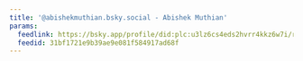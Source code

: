 ```yaml
---
title: '@abishekmuthian.bsky.social - Abishek Muthian'
params:
  feedlink: https://bsky.app/profile/did:plc:u3lz6cs4eds2hvrr4kkz6w7i/rss
  feedid: 31bf1721e9b39ae9e081f584917ad68f
---
```

